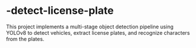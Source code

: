 # -detect-license-plate
This project implements a multi-stage object detection pipeline using YOLOv8 to detect vehicles, extract license plates, and recognize characters from the plates.
